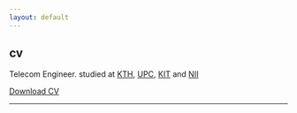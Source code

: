 ```yaml
---
layout: default
---
```


## cv

Telecom Engineer.
studied at [KTH](https://www.kth.se), [UPC](https://www.upc.edu/en), [KIT](https://www.kit.edu/english) and [NII](https://www.nii.ac.jp/en/)

[Download CV](files/CV/CV.pdf)

<hr>

<a href="{{ site.baseurl }}/index.html"><i class='fa fa-home'></i>
 
